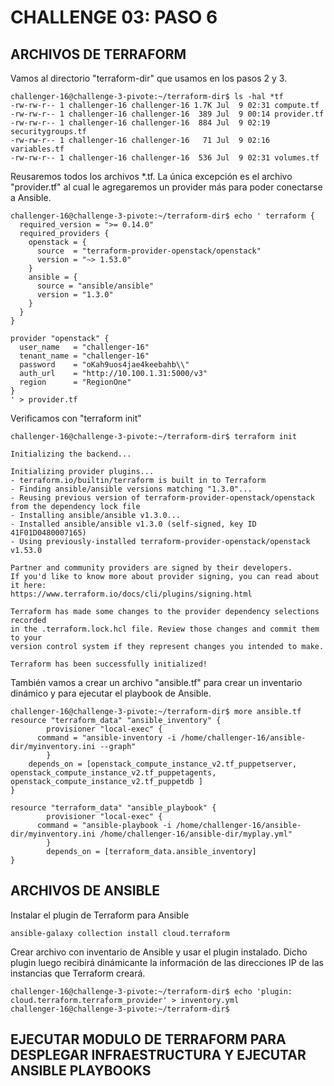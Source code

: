 # CHALLENGE 03: PASO 6


## ARCHIVOS DE TERRAFORM

Vamos al directorio "terraform-dir" que usamos en los pasos 2 y 3.

```
challenger-16@challenge-3-pivote:~/terraform-dir$ ls -hal *tf
-rw-rw-r-- 1 challenger-16 challenger-16 1.7K Jul  9 02:31 compute.tf
-rw-rw-r-- 1 challenger-16 challenger-16  389 Jul  9 00:14 provider.tf
-rw-rw-r-- 1 challenger-16 challenger-16  884 Jul  9 02:19 securitygroups.tf
-rw-rw-r-- 1 challenger-16 challenger-16   71 Jul  9 02:16 variables.tf
-rw-rw-r-- 1 challenger-16 challenger-16  536 Jul  9 02:31 volumes.tf
```
Reusaremos todos los archivos *.tf.  La única excepción es el archivo "provider.tf" al cual le agregaremos un provider más para poder conectarse a Ansible.

```
challenger-16@challenge-3-pivote:~/terraform-dir$ echo ' terraform {
  required_version = ">= 0.14.0"
  required_providers {
    openstack = {
      source  = "terraform-provider-openstack/openstack"
      version = "~> 1.53.0"
    }
    ansible = {
      source = "ansible/ansible"
      version = "1.3.0"
    }
  }
}

provider "openstack" {
  user_name   = "challenger-16"
  tenant_name = "challenger-16"
  password    = "oKah9uos4jae4keebahb\\"
  auth_url    = "http://10.100.1.31:5000/v3"
  region      = "RegionOne"
}
' > provider.tf
```


Verificamos con "terraform init"

```
challenger-16@challenge-3-pivote:~/terraform-dir$ terraform init

Initializing the backend...

Initializing provider plugins...
- terraform.io/builtin/terraform is built in to Terraform
- Finding ansible/ansible versions matching "1.3.0"...
- Reusing previous version of terraform-provider-openstack/openstack from the dependency lock file
- Installing ansible/ansible v1.3.0...
- Installed ansible/ansible v1.3.0 (self-signed, key ID 41F01D0480007165)
- Using previously-installed terraform-provider-openstack/openstack v1.53.0

Partner and community providers are signed by their developers.
If you'd like to know more about provider signing, you can read about it here:
https://www.terraform.io/docs/cli/plugins/signing.html

Terraform has made some changes to the provider dependency selections recorded
in the .terraform.lock.hcl file. Review those changes and commit them to your
version control system if they represent changes you intended to make.

Terraform has been successfully initialized!
```


También vamos a crear un archivo "ansible.tf" para crear un inventario dinámico y para ejecutar el playbook de Ansible.
```
challenger-16@challenge-3-pivote:~/terraform-dir$ more ansible.tf
resource "terraform_data" "ansible_inventory" {
        provisioner "local-exec" {
      command = "ansible-inventory -i /home/challenger-16/ansible-dir/myinventory.ini --graph"
        }
    depends_on = [openstack_compute_instance_v2.tf_puppetserver, openstack_compute_instance_v2.tf_puppetagents, openstack_compute_instance_v2.tf_puppetdb ]
}

resource "terraform_data" "ansible_playbook" {
        provisioner "local-exec" {
      command = "ansible-playbook -i /home/challenger-16/ansible-dir/myinventory.ini /home/challenger-16/ansible-dir/myplay.yml"
        }
        depends_on = [terraform_data.ansible_inventory]
}
```

## ARCHIVOS DE ANSIBLE

Instalar el plugin de Terraform para Ansible
```
ansible-galaxy collection install cloud.terraform
```

Crear archivo con inventario de Ansible y usar el plugin instalado. Dicho plugin luego recibirá dinámicante la información de las direcciones IP de las instancias que Terraform creará.

```
challenger-16@challenge-3-pivote:~/terraform-dir$ echo 'plugin: cloud.terraform.terraform_provider' > inventory.yml
challenger-16@challenge-3-pivote:~/terraform-dir$
```

## EJECUTAR MODULO DE TERRAFORM PARA DESPLEGAR INFRAESTRUCTURA Y EJECUTAR ANSIBLE PLAYBOOKS




